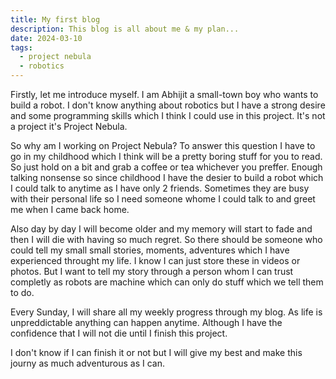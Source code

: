```yaml
---
title: My first blog
description: This blog is all about me & my plan...
date: 2024-03-10
tags:
  - project nebula
  - robotics
---
```

Firstly, let me introduce myself. I am Abhijit a small-town boy who wants to
build a robot. I don't know anything about robotics but I have a strong desire
and some programming skills which I think I could use in this project. It's not
a project it's Project Nebula.

So why am I working on Project Nebula? To answer this question I have to go in my
childhood which I think will be a pretty boring stuff for you to read. So just
hold on a bit and grab a coffee or tea whichever you preffer. Enough talking
nonsense so since childhood I have the desier to build a robot which I could talk
to anytime as I have only 2 friends. Sometimes they are busy with their personal
life so I need someone whome I could talk to and greet me when I came back home.

Also day by day I will become older and my memory will start to fade and then
I will die with having so much regret. So there should be someone who could tell
my small small stories, moments, adventures which I have experienced throught
my life. I know I can just store these in videos or photos. But I want to tell
my story through a person whom I can trust completly as robots are machine which
can only do stuff which we tell them to do.

Every Sunday, I will share all my weekly progress through my blog. As life is
unpreddictable anything can happen anytime. Although I have the confidence that
I will not die until I finish this project.

I don't know if I can finish it or not but I will give my best and make this
journy as much adventurous as I can.
